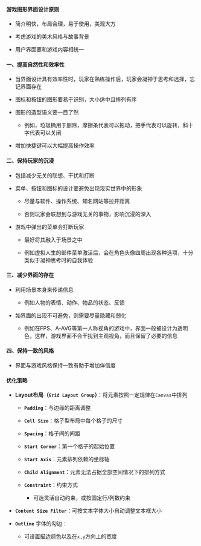 #### 游戏图形界面设计原则

- 简介明快，布局合理，易于使用，美观大方

- 考虑游戏的美术风格与故事背景

- 用户界面要和游戏内容相统一

#### 一、提高自然性和效率性

- 当界面设计具有效率性时，玩家在熟练操作后，玩家会凝神于思考和选择，忘记界面存在

- 图标和按钮的图形要易于识别，大小适中且排列有序

- 图形的造型语义要一目了然

	- 例如，垃圾桶用于删除，摩擦条代表可以拖动，把手代表可以旋转，斜十字代表可以关闭

- 增加快捷键可以大幅提高操作效率

#### 二、保持玩家的沉浸

- 包括减少无关的联想、干扰和打断

- 菜单、按钮和图标的设计要避免出现现实世界中的形象

	- 尽量与软件、操作系统、知名网站等拉开距离
	
	- 否则玩家会联想到与游戏无关的事物，影响沉浸的深入

- 游戏中弹出的菜单会打断玩家

	- 最好将其融入于场景之中
	
	- 例如虚拟人生的邮件菜单激活后，会在角色头像四周出现各种选项，十分类似于凝神思考时的自我体验

#### 三、减少界面的存在

- 利用场景本身来传递信息

	- 例如人物的表情、动作、物品的状态、反馈

- 如界面的出现不可避免，则需要尽量隐藏和弱化

	- 例如在FPS、A-AVG等第一人称视角的游戏中，界面一般被设计为透明色，这样，游戏界面不会干扰到主观视角，而且保留了必要的信息
#### 四、保持一致的风格
- 界面与游戏风格保持一致有助于增加佯信度


#### 优化策略
- **Layout布局（`Grid Layout Group`）**：将元素按照一定规律在`Canvas`中排列

	- **`Padding`**：与边缘的距离调整
	
	- **`Cell Size`**：格子型布局中每个格子的尺寸
	
	- **`Spacing`**：格子间的间距
	
	- **`Start Corner`**：第一个格子的起始位置
	
	- **`Start Axis`**：元素排列依赖的坐标轴
	
	- **`Child Alignment`**：元素无法占据全部空间情况下的排列方式
	
	- **`Constraint`**：约束方式
	
		- 可选灵活自动约束，或按固定行/列数约束

- **`Content Size Filter`**：可按文本字体大小自动调整文本框大小

- **`Outline`** 字体的勾边：
	- 可设置描边颜色以及在`x,y`方向上的宽度